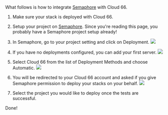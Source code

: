 <!-- post: -->


What follows is how to integrate [Semaphore](https://semaphoreapp.com) with Cloud 66.

1. Make sure your stack is deployed with Cloud 66.
2. Setup your project on [Semaphore](https://semaphoreapp.com). Since you're reading this page, you probably have a Semaphore project setup already!
3. In Semaphore, go to your project setting and click on Deployment.
![](http://assets.cloud66.com/help/images/semaphore_project_settings.png)

4. If you have no deployments configured, you can add your first server.
![](http://assets.cloud66.com/help/images/semaphore_project_deployment.png)

5. Select Cloud 66 from the list of Deployment Methods and choose Automatic.
![](http://assets.cloud66.com/help/images/deployment_method.png)

6. You will be redirected to your Cloud 66 account and asked if you give Semaphore permission to deploy your stacks on your behalf.
![](http://assets.cloud66.com/help/images/oauth_access_rights.png)

7. Select the project you would like to deploy once the tests are successful.

Done!
